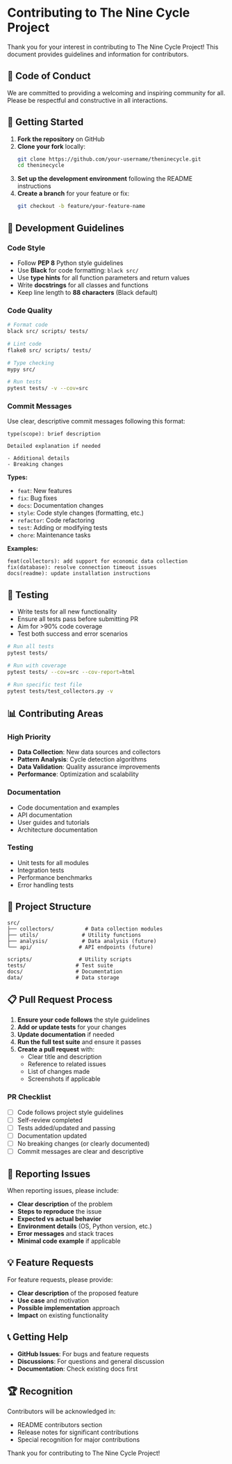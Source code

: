 # Contributing to The Nine Cycle Project

Thank you for your interest in contributing to The Nine Cycle Project! This document provides guidelines and information for contributors.

## 🤝 Code of Conduct

We are committed to providing a welcoming and inspiring community for all. Please be respectful and constructive in all interactions.

## 🚀 Getting Started

1. **Fork the repository** on GitHub
2. **Clone your fork** locally:
   ```bash
   git clone https://github.com/your-username/theninecycle.git
   cd theninecycle
   ```
3. **Set up the development environment** following the README instructions
4. **Create a branch** for your feature or fix:
   ```bash
   git checkout -b feature/your-feature-name
   ```

## 📝 Development Guidelines

### Code Style

- Follow **PEP 8** Python style guidelines
- Use **Black** for code formatting: `black src/`
- Use **type hints** for all function parameters and return values
- Write **docstrings** for all classes and functions
- Keep line length to **88 characters** (Black default)

### Code Quality

```bash
# Format code
black src/ scripts/ tests/

# Lint code
flake8 src/ scripts/ tests/

# Type checking
mypy src/

# Run tests
pytest tests/ -v --cov=src
```

### Commit Messages

Use clear, descriptive commit messages following this format:

```
type(scope): brief description

Detailed explanation if needed

- Additional details
- Breaking changes
```

**Types:**
- `feat`: New features
- `fix`: Bug fixes
- `docs`: Documentation changes
- `style`: Code style changes (formatting, etc.)
- `refactor`: Code refactoring
- `test`: Adding or modifying tests
- `chore`: Maintenance tasks

**Examples:**
```
feat(collectors): add support for economic data collection
fix(database): resolve connection timeout issues
docs(readme): update installation instructions
```

## 🧪 Testing

- Write tests for all new functionality
- Ensure all tests pass before submitting PR
- Aim for >90% code coverage
- Test both success and error scenarios

```bash
# Run all tests
pytest tests/

# Run with coverage
pytest tests/ --cov=src --cov-report=html

# Run specific test file
pytest tests/test_collectors.py -v
```

## 📊 Contributing Areas

### High Priority
- **Data Collection**: New data sources and collectors
- **Pattern Analysis**: Cycle detection algorithms
- **Data Validation**: Quality assurance improvements
- **Performance**: Optimization and scalability

### Documentation
- Code documentation and examples
- API documentation
- User guides and tutorials
- Architecture documentation

### Testing
- Unit tests for all modules
- Integration tests
- Performance benchmarks
- Error handling tests

## 🔧 Project Structure

```
src/
├── collectors/          # Data collection modules
├── utils/              # Utility functions
├── analysis/           # Data analysis (future)
└── api/               # API endpoints (future)

scripts/               # Utility scripts
tests/                # Test suite
docs/                 # Documentation
data/                 # Data storage
```

## 📋 Pull Request Process

1. **Ensure your code follows** the style guidelines
2. **Add or update tests** for your changes
3. **Update documentation** if needed
4. **Run the full test suite** and ensure it passes
5. **Create a pull request** with:
   - Clear title and description
   - Reference to related issues
   - List of changes made
   - Screenshots if applicable

### PR Checklist

- [ ] Code follows project style guidelines
- [ ] Self-review completed
- [ ] Tests added/updated and passing
- [ ] Documentation updated
- [ ] No breaking changes (or clearly documented)
- [ ] Commit messages are clear and descriptive

## 🐛 Reporting Issues

When reporting issues, please include:

- **Clear description** of the problem
- **Steps to reproduce** the issue
- **Expected vs actual behavior**
- **Environment details** (OS, Python version, etc.)
- **Error messages** and stack traces
- **Minimal code example** if applicable

## 💡 Feature Requests

For feature requests, please provide:

- **Clear description** of the proposed feature
- **Use case** and motivation
- **Possible implementation** approach
- **Impact** on existing functionality

## 📞 Getting Help

- **GitHub Issues**: For bugs and feature requests
- **Discussions**: For questions and general discussion
- **Documentation**: Check existing docs first

## 🏆 Recognition

Contributors will be acknowledged in:
- README contributors section
- Release notes for significant contributions
- Special recognition for major contributions

Thank you for contributing to The Nine Cycle Project!
